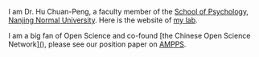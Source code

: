 I am Dr. Hu Chuan-Peng, a faculty member of the [School of Psychology](http://schools.njnu.edu.cn/psy/), [Nanjing Normal University](http://en.njnu.edu.cn/). 
Here is the website of [my lab](https://huchuanpeng.com/).

I am a big fan of Open Science and co-found [the Chinese Open Science Network][(](https://open-sci.cn/)), please see our position paper on [AMPPS](https://journals.sagepub.com/doi/10.1177/25152459221144986).
